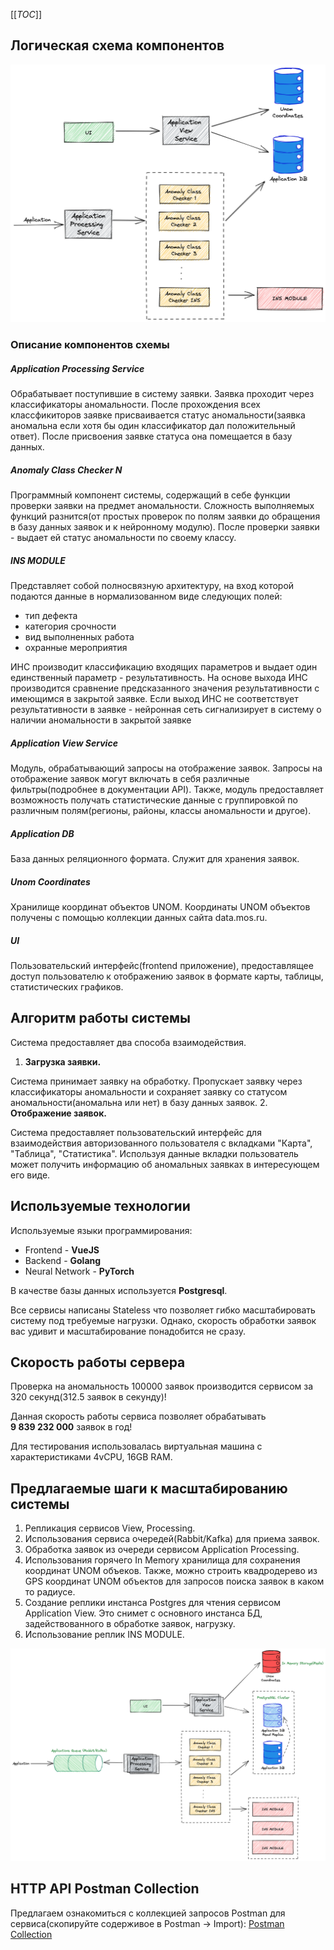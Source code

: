 [[_TOC_]]

## Логическая схема компонентов

![Component](doc/component_scheme.png)

### Описание компонентов схемы

##### _Application Processing Service_ 
Обрабатывает поступившие в систему заявки. Заявка проходит через классификаторы аномальности. После прохождения всех классфикиторов заявке присваивается
статус аномальности(заявка аномальна если хотя бы один классификатор дал положительный ответ). После присвоения 
заявке статуса она помещается в базу данных.

##### _Anomaly Class Checker N_  
Программный компонент системы, содержащий в себе функции проверки заявки на предмет
аномальности. Сложность выполняемых функций разнится(от простых проверок по полям заявки до обращения в базу
данных заявок и к нейронному модулю). После проверки заявки - выдает ей статус аномальности по своему классу.

##### _INS MODULE_ 
Представляет собой полносвязную архитектуру, на вход которой подаются данные в 
нормализованном виде следующих полей:
- тип дефекта
- категория срочности
- вид выполненных работа
- охранные мероприятия

ИНС производит классификацию входящих параметров и выдает один единственный параметр - результативность.
На основе выхода ИНС производится сравнение предсказанного значения результативности с имеющимся в закрытой заявке.
Если выход ИНС не соответствует результативности в заявке - нейронная сеть сигнализирует в систему о наличии аномальности в закрытой заявке

##### _Application View Service_ 
Модуль, обрабатывающий запросы на отображение заявок. Запросы на отображение
заявок могут включать в себя различные фильтры(подробнее в документации API). Также, модуль предоставляет
возможность получать статистические данные с группировкой по различным полям(регионы, районы, классы аномальности 
и другое).

##### _Application DB_ 
База данных реляционного формата. Служит для хранения заявок.

##### _Unom Coordinates_ 
Хранилище координат объектов UNOM. Координаты UNOM объектов получены с помощью коллекции данных
сайта data.mos.ru. 

##### _UI_ 
Пользовательский интерфейс(frontend приложение), предоставлящее доступ пользователю к отображению заявок 
в формате карты, таблицы, статистических графиков.

## Алгоритм работы системы

Система предоставляет два способа взаимодействия. 
1. **Загрузка заявки.**

Система принимает заявку на обработку. Пропускает заявку через классификаторы аномальности и сохраняет 
заявку со статусом аномальности(аномальна или нет) в базу данных заявок. 
2. **Отображение заявок.**

Система предоставляет пользовательский интерфейс для взаимодействия авторизованного пользователя с
вкладками "Карта", "Таблица", "Статистика". Используя данные вкладки пользователь может получить информацию
об аномальных заявках в интересующем его виде.

## Используемые технологии

Используемые языки программирования:
* Frontend - **VueJS**
* Backend - **Golang**
* Neural Network - **PyTorch**

В качестве базы данных используется **Postgresql**.

Все сервисы написаны Stateless что позволяет гибко масштабировать 
систему под требуемые нагрузки. Однако, скорость обработки заявок вас
удивит и масштабирование понадобится не сразу.

## Скорость работы сервера

Проверка на аномальность 100000 заявок производится сервисом за 320 секунд(312.5 заявок в секунду)!

Данная скорость работы сервиса позволяет обрабатывать **9 839 232 000** заявок в год!

Для тестирования использовалась виртуальная машина с характеристиками
4vCPU, 16GB RAM.

## Предлагаемые шаги к масштабированию системы

1. Репликация сервисов View, Processing.
2. Использования сервиса очередей(Rabbit/Kafka) для приема заявок.
3. Обработка заявок из очереди сервисом Application Processing.
4. Использования горячего In Memory хранилища для сохранения координат UNOM объеков. 
Также, можно строить квадродерево из GPS координат UNOM объектов для запросов поиска заявок в каком то радиусе.
5. Создание реплики инстанса Postgres для чтения сервисом Application View. Это снимет с основного инстанса БД, 
задействованного в обработке заявок, нагрузку. 
6. Использование реплик INS MODULE.

![Component Scaled](doc/component_scheme_scaled.png)

## HTTP API Postman Collection

Предлагаем ознакомиться с коллекцией запросов Postman для сервиса(скопируйте содерживое в Postman -> Import): [Postman Collection](api/DUDELKINS.postman_collection.json)

